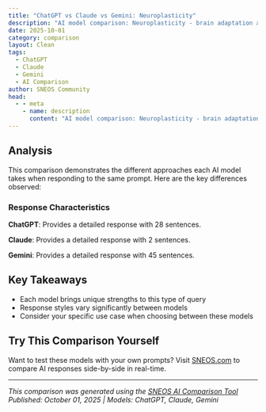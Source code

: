 ```yaml
---
title: "ChatGPT vs Claude vs Gemini: Neuroplasticity"
description: "AI model comparison: Neuroplasticity - brain adaptation and learning mechanisms..."
date: 2025-10-01
category: comparison
layout: Clean
tags:
  - ChatGPT
  - Claude
  - Gemini
  - AI Comparison
author: SNEOS Community
head:
  - - meta
    - name: description
      content: "AI model comparison: Neuroplasticity - brain adaptation and learning mechanisms..."
---
```


<ChatComparison
  title="ChatGPT vs Claude vs Gemini: Neuroplasticity"
  prompt="Neuroplasticity - brain adaptation and learning mechanisms"
  :responses='{
    "ChatGPT": "Neuroplasticity: Brain Adaptation and Learning Mechanisms\n\n**Definition:**\nNeuroplasticity, also known as brain plasticity, is the brain\u0027s remarkable ability to reorganize itself by forming new neural connections throughout life. This adaptive capacity allows the brain to adjust to new experiences, learn new information, recover from injury, and accommodate changes in the environment.\n\n**Types of Neuroplasticity:**\n\n1. **Structural Plasticity:** \n   - Refers to the brain\u0027s ability to physically change its neural architecture.\n   - Involves growth of new neurons (neurogenesis), dendritic branching, and synaptogenesis (creation of new synapses).\n   - Common during development but also occurs in adulthood, especially in areas like the hippocampus.\n\n2. **Functional Plasticity:** \n   - Refers to the brain\u0027s ability to move functions from damaged areas to undamaged areas.\n   - Common in recovery after brain injury, where other parts of the brain compensate for lost functions.\n\n**Mechanisms Underlying Neuroplasticity:**\n\n- **Synaptic Plasticity:** \n  - Changes in the strength or efficacy of synaptic transmission.\n  - Long-term potentiation (LTP) and long-term depression (LTD) are key processes that increase or decrease synaptic strength, respectively.\n  - Critical for learning and memory.\n\n- **Neurogenesis:** \n  - Generation of new neurons from neural stem cells.\n  - Occurs primarily in the hippocampus, playing a role in memory formation and mood regulation.\n\n- **Dendritic Remodeling:** \n  - Changes in the structure and complexity of dendrites, affecting the number and strength of synaptic connections.\n\n- **Axonal Sprouting:** \n  - Growth of new axon terminals to form new synapses, often after injury.\n\n**Role in Learning and Memory:**\n\n- Learning involves the strengthening or weakening of synapses in response to experience.\n- Repetitive stimulation strengthens synaptic connections (LTP), making neural pathways more efficient.\n- This adaptation underlies the acquisition of new skills, knowledge, and behaviors.\n- Neuroplasticity also supports memory consolidation and retrieval.\n\n**Factors Influencing Neuroplasticity:**\n\n- **Age:** Greater plasticity in childhood, but remains present in adulthood.\n- **Environment:** Enriched environments, physical exercise, and mental challenges enhance plasticity.\n- **Stress and Trauma:** Chronic stress may impair plasticity.\n- **Diet and Sleep:** Proper nutrition and sleep support neuroplastic processes.\n\n**Clinical Relevance:**\n\n- Rehabilitation after stroke or brain injury relies on harnessing neuroplasticity.\n- Therapeutic interventions aim to promote plasticity to restore lost functions.\n- Understanding neuroplasticity helps in addressing neurodevelopmental disorders, neurodegenerative diseases, and mental health conditions.\n\n---\n\nIn summary, neuroplasticity is the foundational mechanism by which the brain adapts, learns, and recovers, involving dynamic changes at cellular and molecular levels that reshape neural circuits in response to experiences and environmental demands.",
    "Claude": "# Neuroplasticity: Brain Adaptation and Learning Mechanisms\n\nNeuroplasticity refers to the brain\u0027s remarkable ability to reorganize, adapt, and form new neural connections throughout life. This fundamental property underlies learning, memory, recovery from injury, and adaptation to new experiences.\n\n## Types of Neuroplasticity\n\n### **Structural Plasticity**\n- **Synaptic plasticity**: Formation, strengthening, or elimination of synapses\n- **Dendritic plasticity**: Growth and pruning of dendritic branches\n- **Neurogenesis**: Birth of new neurons (primarily in hippocampus and olfactory bulb)\n- **Axonal sprouting**: Growth of new axonal connections\n\n### **Functional Plasticity**\n- **Cortical remapping**: Reassignment of brain regions to new functions\n- **Cross-modal plasticity**: One sensory modality taking over areas typically used by another\n- **Compensatory plasticity**: Healthy brain regions compensating for damaged areas\n\n## Mechanisms of Learning and Adaptation\n\n### **Synaptic Plasticity**\n\n**Long-Term Potentiation (LTP)**\n- Persistent strengthening of synapses based on recent activity\n- Key mechanism: \u0022Neurons that fire together, wire together\u0022\n- Involves NMDA and AMPA glutamate receptors\n- Critical for learning and memory formation\n\n**Long-Term Depression (LTD)**\n- Weakening of synaptic connections\n- Important for forgetting irrelevant information\n- Prevents synaptic saturation\n\n### **Molecular Mechanisms**\n- **CREB signaling**: Transcription factor crucial for memory consolidation\n- **BDNF (Brain-Derived Neurotrophic Factor)**: Promotes neuron survival and growth\n- **Protein synthesis**: Required for long-term memory storage\n- **Epigenetic modifications**: Gene expression changes without DNA alterations\n\n## Critical Periods and Sensitive Periods\n\n### **Critical Periods**\n- Windows when specific experiences are necessary for normal development\n- Examples: Visual system development, language acquisition\n- Limited reversibility after the period closes\n\n### **Adult Plasticity**\n- Continues throughout life, though generally reduced compared to childhood\n- Enhanced by:\n  - Novel experiences\n  - Physical exercise\n  - Social interaction\n  - Cognitive challenges\n\n## Factors Influencing Neuroplasticity\n\n### **Enhancing Factors**\n- **Exercise**: Increases BDNF, promotes neurogenesis\n- **Sleep**: Consolidates learning, clears metabolic waste\n- **Nutrition**: Omega-3 fatty acids, antioxidants support brain health\n- **Social interaction**: Stimulates cognitive networks\n- **Meditation**: Alters brain structure and function\n- **Novel experiences**: Challenges existing neural pathways\n\n### **Inhibiting Factors**\n- **Chronic stress**: Elevates cortisol, impairs hippocampal function\n- **Aging**: Natural decline in plasticity mechanisms\n- **Sleep deprivation**: Impairs memory consolidation\n- **Alcohol and drugs**: Can damage neural circuits\n- **Sedentary lifestyle**: Reduces neurotrophic factors\n\n## Clinical Applications\n\n### **Rehabilitation**\n- **Stroke recovery**: Healthy brain regions compensate for damaged areas\n- **Physical therapy**: Promotes motor cortex reorganization\n- **Constraint-induced movement therapy**: Forces use of impaired limbs\n\n### **Learning Disorders**\n- **Dyslexia intervention**: Targeted training can reorganize reading networks\n- **Cognitive rehabilitation**: Structured exercises to improve specific functions\n\n### **Mental Health**\n- **Depression treatment**: Antidepressants may promote neuroplasticity\n- **PTSD therapy**: Exposure therapy relies on fear memory modification\n- **Cognitive behavioral therapy**: Changes thought patterns and brain activity\n\n## Age-Related Changes\n\n### **Childhood and Adolescence**\n- Peak plasticity period\n- Extensive synaptic pruning\n- Critical for language and social skill development\n- High vulnerability to environmental influences\n\n### **Adulthood**\n- Continued but reduced plasticity\n- Learning still possible but may require more effort\n- Maintenance of existing connections becomes important\n\n### **Aging**\n- Gradual decline in plasticity mechanisms\n- Reduced neurogenesis\n- Increased importance of \u0022cognitive reserve\u0022\n- Potential for some compensation through experience\n\n## Future Directions\n\n### **Therapeutic Applications**\n- **Brain stimulation**: TMS, tDCS to enhance plasticity",
    "Gemini": "## Neuroplasticity: The Brain\u0027s Remarkable Adaptability and Learning Mechanisms\n\nNeuroplasticity, also known as brain plasticity, is the brain\u0027s ability to **reorganize itself by forming new neural connections throughout life.**  It allows the brain to adjust to new experiences, learn new information, recover from damage, and adapt to changes in the environment.  Think of it as the brain being less like a fixed, hardwired machine and more like a constantly evolving, living network.\n\n**Key Aspects of Neuroplasticity:**\n\n* **Formation of New Connections (Synaptogenesis):**  Learning a new skill or having a new experience stimulates the growth of new synapses (connections between neurons). This is the fundamental building block of learning and memory.\n* **Strengthening or Weakening of Existing Connections (Synaptic Pruning \u0026 Potentiation/Depression):** Synapses that are frequently used become stronger (long-term potentiation - LTP), while those that are rarely used weaken and eventually get pruned away (synaptic pruning).  This \u0022use it or lose it\u0022 principle is crucial for efficient brain function.\n* **Changes in Neural Pathways:**  Repeated activity can strengthen existing pathways, making them more efficient and preferred routes for information to travel. Alternatively, the brain can reroute information through new pathways to compensate for damage or learn new skills.\n* **Changes in Neuron Morphology:** Neurons can physically change their structure, such as the size and complexity of their dendrites (branch-like extensions that receive signals from other neurons).\n\n**Mechanisms Driving Neuroplasticity:**\n\nSeveral mechanisms contribute to neuroplasticity at different levels:\n\n* **Synaptic Plasticity:**  Changes in the strength of connections between neurons. This is the most well-studied form of neuroplasticity and includes LTP, LTD (long-term depression), and changes in neurotransmitter release and receptor sensitivity.\n* **Structural Plasticity:**  Changes in the physical structure of the brain, including the formation of new neurons (neurogenesis), changes in dendritic branching, and changes in the size or number of synapses.\n* **Functional Plasticity:**  Changes in the way the brain functions, such as changes in the areas of the brain that are activated during a particular task or changes in the way different brain regions communicate with each other.\n\n**Types of Neuroplasticity:**\n\nWhile often used interchangeably, neuroplasticity can be categorized in a few ways:\n\n* **Experience-Dependent Plasticity:**  Changes in the brain that occur as a result of specific experiences. This is the most common type of neuroplasticity and is essential for learning and memory.  Examples include learning a new language, mastering a musical instrument, or recovering from a stroke.\n* **Developmental Plasticity:**  Changes in the brain that occur during development.  This is crucial for the formation of neural circuits and the establishment of brain function.  It\u0027s most prominent during childhood and adolescence.\n* **Compensatory Plasticity:**  Changes in the brain that occur in response to injury or disease.  This can help the brain to recover function by rerouting information through new pathways or by recruiting other brain regions to take over the functions of the damaged area.  Examples include recovery from stroke or traumatic brain injury.\n* **Maladaptive Plasticity:**  Changes in the brain that can lead to negative outcomes, such as chronic pain, phantom limb pain, or addiction. This highlights that plasticity isn\u0027t always beneficial.\n\n**Factors Influencing Neuroplasticity:**\n\n* **Age:**  While neuroplasticity is present throughout life, it is generally more robust in younger brains.\n* **Environment:**  Stimulating and enriching environments promote neuroplasticity.\n* **Experience:**  Novel and challenging experiences can drive neuroplastic change.\n* **Training:**  Repeated practice and training can strengthen neural pathways and improve performance.\n* **Diet and Exercise:**  Healthy lifestyle choices, including a balanced diet and regular exercise, can promote neuroplasticity.\n* **Sleep:**  Sleep is crucial for consolidating memories and facilitating neuroplastic changes.\n* **Stress:**  Chronic stress can impair neuroplasticity.\n* **Drugs and Medications:**  Some drugs and medications can either enhance or inhibit neuroplasticity.\n\n**Examples of Neuroplasticity in Action:**\n\n* **Learning to read:**  The brain rewires itself to recognize letters and associate them with sounds.\n* **Mastering a musical instrument:**  The brain strengthens the connections between the motor cortex and the muscles involved in playing the instrument.\n* **Recovering from a stroke:**  The brain can reroute information around the damaged area and learn new ways to perform tasks.\n* **Learning a new language:**  The brain forms new connections to represent the sounds and grammar of the new language.\n* **Meditation:**  Studies show that meditation can alter brain structure and function, leading to increased attention and emotional regulation.\n\n**Implications and Applications:**\n\nUnderstanding neuroplasticity has profound implications for:\n\n* **Education:**  Designing learning strategies that promote neuroplasticity and maximize learning outcomes.\n* **Rehabilitation:**  Developing therapies that harness neuroplasticity to help people recover from brain injuries and neurological disorders.\n* **Mental Health:**  Understanding how neuroplasticity is affected in mental health disorders and developing new treatments that target these changes.\n* **Aging:**  Developing strategies to maintain and enhance neuroplasticity in older adults to prevent cognitive decline.\n* **Skill Acquisition:**  Optimizing training methods to accelerate learning and improve performance in various domains.\n\n**In conclusion, neuroplasticity is a fundamental property of the brain that allows it to adapt, learn, and recover. By understanding the mechanisms that drive neuroplasticity, we can develop new strategies to enhance brain function, promote learning, and improve the lives of people with neurological disorders.**\n"
  }'
  published-date="11:56"
/>

## Analysis

This comparison demonstrates the different approaches each AI model takes when responding to the same prompt. Here are the key differences observed:

### Response Characteristics

**ChatGPT**: Provides a detailed response with 28 sentences. 

**Claude**: Provides a detailed response with 2 sentences. 

**Gemini**: Provides a detailed response with 45 sentences. 

## Key Takeaways

- Each model brings unique strengths to this type of query
- Response styles vary significantly between models
- Consider your specific use case when choosing between these models

## Try This Comparison Yourself

Want to test these models with your own prompts? Visit [SNEOS.com](https://sneos.com) to compare AI responses side-by-side in real-time.

---

*This comparison was generated using the [SNEOS AI Comparison Tool](https://sneos.com)*
*Published: October 01, 2025 | Models: ChatGPT, Claude, Gemini*
